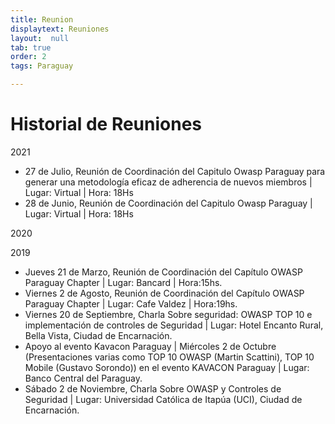 ```yaml
---
title: Reunion
displaytext: Reuniones
layout:  null
tab: true
order: 2
tags: Paraguay

---
```


# Historial de Reuniones

2021
- 27 de Julio, Reunión de Coordinación del Capitulo Owasp Paraguay para generar una metodología eficaz de adherencia de nuevos miembros | Lugar: Virtual | Hora: 18Hs
- 28 de Junio, Reunión de Coordinación del Capitulo Owasp Paraguay | Lugar: Virtual | Hora: 18Hs

2020

2019
- Jueves 21 de Marzo, Reunión de Coordinación del Capítulo OWASP Paraguay Chapter | Lugar: Bancard | Hora:15hs.
- Viernes 2 de Agosto, Reunión de Coordinación del Capítulo OWASP Paraguay Chapter | Lugar: Cafe Valdez | Hora:19hs.
- Viernes 20 de Septiembre, Charla Sobre seguridad: OWASP TOP 10 e implementación de controles de Seguridad | Lugar: Hotel Encanto Rural, Bella Vista, Ciudad de Encarnación.
- Apoyo al evento Kavacon Paraguay | Miércoles 2 de Octubre (Presentaciones varias como TOP 10 OWASP (Martin Scattini), TOP 10 Mobile (Gustavo Sorondo)) en el evento KAVACON Paraguay | Lugar: Banco Central del Paraguay.
- Sábado 2 de Noviembre, Charla Sobre OWASP y Controles de Seguridad | Lugar: Universidad Católica de Itapúa (UCI), Ciudad de Encarnación.
